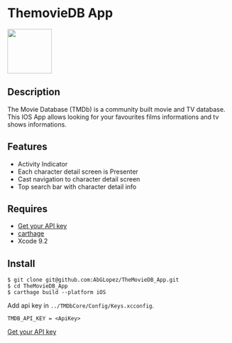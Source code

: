 # ThemovieDB App
<img src="https://www.themoviedb.org/static_cache/v4/logos/primary-green-d70eebe18a5eb5b166d5c1ef0796715b8d1a2cbc698f96d311d62f894ae87085.svg " width="100">


## Description
The Movie Database (TMDb) is a community built movie and TV database. This IOS App allows looking for your favourites films informations and tv shows informations.

## Features
- Activity Indicator
- Each character detail screen is Presenter
- Cast navigation to character detail screen
- Top search bar with character detail info

## Requires

- [Get your API key](https://developers.themoviedb.org/3/getting-started/introduction)
- [carthage](https://github.com/Carthage/Carthage)
- Xcode 9.2

## Install
```
$ git clone git@github.com:AbGLopez/TheMovieDB_App.git
$ cd TheMovieDB_App
$ carthage build --platform iOS
```
Add api key in `../TMDbCore/Config/Keys.xcconfig`.

```
TMDB_API_KEY = <ApiKey>
```
[Get your API key](https://developers.themoviedb.org/3/getting-started/introduction)
